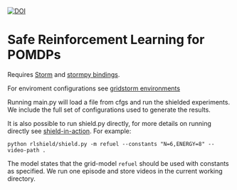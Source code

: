 [![DOI](https://zenodo.org/badge/571814987.svg)](https://zenodo.org/badge/latestdoi/571814987)

Safe Reinforcement Learning for POMDPs
=======================================

Requires [Storm](https://www.stormchecker.org/) and [stormpy bindings](https://github.com/sjunges/stormpy).

For enviroment configurations see [gridstorm environments](https://github.com/stevencarrau/shield_rl_gridworlds)

Running main.py will load a file from cfgs and run the shielded experiments. We include the full set of configurations used to generate the results.


It is also possible to run shield.py directly, for more details on running directly see [shield-in-action](https://github.com/sjunges/shield-in-action). For example: 
```
python rlshield/shield.py -m refuel --constants "N=6,ENERGY=8" --video-path .  
```
The model states that the grid-model `refuel` should be used with constants as specified. 
We run one episode and store videos in the current working directory.
